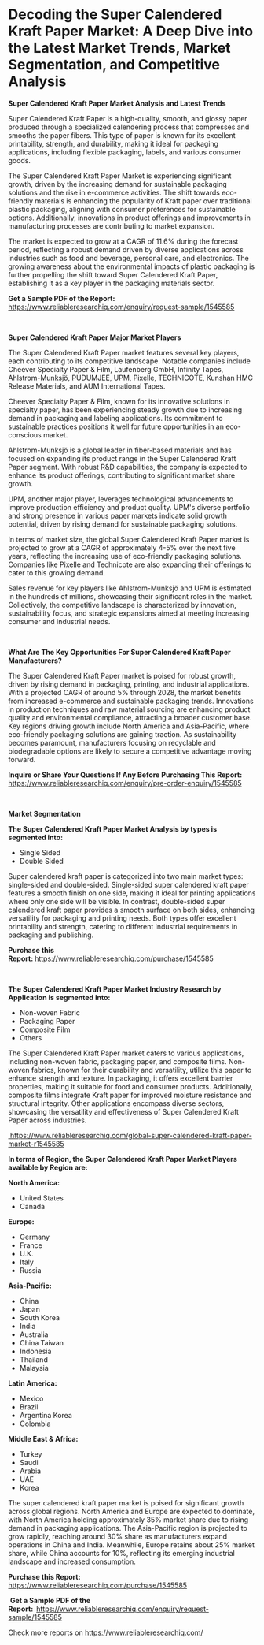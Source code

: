 <p><h1>Decoding the Super Calendered Kraft Paper Market: A Deep Dive into the Latest Market Trends, Market Segmentation, and Competitive Analysis</h1></p><p><strong>Super Calendered Kraft Paper Market Analysis and Latest Trends</strong></p>
<p><p>Super Calendered Kraft Paper is a high-quality, smooth, and glossy paper produced through a specialized calendering process that compresses and smooths the paper fibers. This type of paper is known for its excellent printability, strength, and durability, making it ideal for packaging applications, including flexible packaging, labels, and various consumer goods.</p><p>The Super Calendered Kraft Paper Market is experiencing significant growth, driven by the increasing demand for sustainable packaging solutions and the rise in e-commerce activities. The shift towards eco-friendly materials is enhancing the popularity of Kraft paper over traditional plastic packaging, aligning with consumer preferences for sustainable options. Additionally, innovations in product offerings and improvements in manufacturing processes are contributing to market expansion.</p><p>The market is expected to grow at a CAGR of 11.6% during the forecast period, reflecting a robust demand driven by diverse applications across industries such as food and beverage, personal care, and electronics. The growing awareness about the environmental impacts of plastic packaging is further propelling the shift toward Super Calendered Kraft Paper, establishing it as a key player in the packaging materials sector.</p></p>
<p><strong>Get a Sample PDF of the Report:&nbsp;</strong> <a href="https://www.reliableresearchiq.com/enquiry/request-sample/1545585?utm_campaign=3503&utm_medium=2&utm_source=Github&utm_content=ia&utm_term=31032025&utm_id=super-calendered-kraft-paper">https://www.reliableresearchiq.com/enquiry/request-sample/1545585</a></p>
<p>&nbsp;</p>
<p><strong>Super Calendered Kraft Paper Major Market Players</strong></p>
<p><p>The Super Calendered Kraft Paper market features several key players, each contributing to its competitive landscape. Notable companies include Cheever Specialty Paper & Film, Laufenberg GmbH, Infinity Tapes, Ahlstrom-Munksjö, PUDUMJEE, UPM, Pixelle, TECHNICOTE, Kunshan HMC Release Materials, and AUM International Tapes.</p><p>Cheever Specialty Paper & Film, known for its innovative solutions in specialty paper, has been experiencing steady growth due to increasing demand in packaging and labeling applications. Its commitment to sustainable practices positions it well for future opportunities in an eco-conscious market.</p><p>Ahlstrom-Munksjö is a global leader in fiber-based materials and has focused on expanding its product range in the Super Calendered Kraft Paper segment. With robust R&D capabilities, the company is expected to enhance its product offerings, contributing to significant market share growth.</p><p>UPM, another major player, leverages technological advancements to improve production efficiency and product quality. UPM's diverse portfolio and strong presence in various paper markets indicate solid growth potential, driven by rising demand for sustainable packaging solutions.</p><p>In terms of market size, the global Super Calendered Kraft Paper market is projected to grow at a CAGR of approximately 4-5% over the next five years, reflecting the increasing use of eco-friendly packaging solutions. Companies like Pixelle and Technicote are also expanding their offerings to cater to this growing demand.</p><p>Sales revenue for key players like Ahlstrom-Munksjö and UPM is estimated in the hundreds of millions, showcasing their significant roles in the market. Collectively, the competitive landscape is characterized by innovation, sustainability focus, and strategic expansions aimed at meeting increasing consumer and industrial needs.</p></p>
<p>&nbsp;</p>
<p><strong>What Are The Key Opportunities For Super Calendered Kraft Paper Manufacturers?</strong></p>
<p><p>The Super Calendered Kraft Paper market is poised for robust growth, driven by rising demand in packaging, printing, and industrial applications. With a projected CAGR of around 5% through 2028, the market benefits from increased e-commerce and sustainable packaging trends. Innovations in production techniques and raw material sourcing are enhancing product quality and environmental compliance, attracting a broader customer base. Key regions driving growth include North America and Asia-Pacific, where eco-friendly packaging solutions are gaining traction. As sustainability becomes paramount, manufacturers focusing on recyclable and biodegradable options are likely to secure a competitive advantage moving forward.</p></p>
<p><strong>Inquire or Share Your Questions If Any Before Purchasing This Report:</strong> <a href="https://www.reliableresearchiq.com/enquiry/pre-order-enquiry/1545585?utm_campaign=3503&utm_medium=2&utm_source=Github&utm_content=ia&utm_term=31032025&utm_id=super-calendered-kraft-paper">https://www.reliableresearchiq.com/enquiry/pre-order-enquiry/1545585</a></p>
<p>&nbsp;</p>
<p><strong>Market Segmentation</strong></p>
<p><strong>The Super Calendered Kraft Paper Market Analysis by types is segmented into:</strong></p>
<p><ul><li>Single Sided</li><li>Double Sided</li></ul></p>
<p><p>Super calendered kraft paper is categorized into two main market types: single-sided and double-sided. Single-sided super calendered kraft paper features a smooth finish on one side, making it ideal for printing applications where only one side will be visible. In contrast, double-sided super calendered kraft paper provides a smooth surface on both sides, enhancing versatility for packaging and printing needs. Both types offer excellent printability and strength, catering to different industrial requirements in packaging and publishing.</p></p>
<p><strong>Purchase this Report:&nbsp;</strong><a href="https://www.reliableresearchiq.com/purchase/1545585?utm_campaign=3503&utm_medium=2&utm_source=Github&utm_content=ia&utm_term=31032025&utm_id=super-calendered-kraft-paper">https://www.reliableresearchiq.com/purchase/1545585</a></p>
<p>&nbsp;</p>
<p><strong>The Super Calendered Kraft Paper Market Industry Research by Application is segmented into:</strong></p>
<p><ul><li>Non-woven Fabric</li><li>Packaging Paper</li><li>Composite Film</li><li>Others</li></ul></p>
<p><p>The Super Calendered Kraft Paper market caters to various applications, including non-woven fabric, packaging paper, and composite films. Non-woven fabrics, known for their durability and versatility, utilize this paper to enhance strength and texture. In packaging, it offers excellent barrier properties, making it suitable for food and consumer products. Additionally, composite films integrate Kraft paper for improved moisture resistance and structural integrity. Other applications encompass diverse sectors, showcasing the versatility and effectiveness of Super Calendered Kraft Paper across industries.</p></p>
<p><a href="https://www.reliableresearchiq.com/global-super-calendered-kraft-paper-market-r1545585?utm_campaign=3503&utm_medium=2&utm_source=Github&utm_content=ia&utm_term=31032025&utm_id=super-calendered-kraft-paper">&nbsp;https://www.reliableresearchiq.com/global-super-calendered-kraft-paper-market-r1545585</a></p>
<p><strong>In terms of Region, the Super Calendered Kraft Paper Market Players available by Region are:</strong></p>
<p>
    <p> <strong> North America: </strong>
        <ul>
            <li>United States</li>
            <li>Canada</li>
        </ul>
        </p> 
    <p> <strong> Europe: </strong>
        <ul>
            <li>Germany</li>
            <li>France</li>
            <li>U.K.</li>
            <li>Italy</li>
            <li>Russia</li>
        </ul>
        </p> 
    <p> <strong> Asia-Pacific: </strong>
        <ul>
            <li>China</li>
            <li>Japan</li>
            <li>South Korea</li>
            <li>India</li>
            <li>Australia</li>
            <li>China Taiwan</li>
            <li>Indonesia</li>
            <li>Thailand</li>
            <li>Malaysia</li>
        </ul>
        </p> 
    <p> <strong> Latin America: </strong>
        <ul>
            <li>Mexico</li>
            <li>Brazil</li>
            <li>Argentina Korea</li>
            <li>Colombia</li>
        </ul>
        </p> 
    <p> <strong> Middle East & Africa: </strong>
        <ul>
            <li>Turkey</li>
            <li>Saudi</li>
            <li>Arabia</li>
            <li>UAE</li>
            <li>Korea</li>
        </ul>
    </p>
    </p>
<p><p>The super calendered kraft paper market is poised for significant growth across global regions. North America and Europe are expected to dominate, with North America holding approximately 35% market share due to rising demand in packaging applications. The Asia-Pacific region is projected to grow rapidly, reaching around 30% share as manufacturers expand operations in China and India. Meanwhile, Europe retains about 25% market share, while China accounts for 10%, reflecting its emerging industrial landscape and increased consumption.</p></p>
<p><strong>Purchase this Report: </strong><a href="https://www.reliableresearchiq.com/purchase/1545585?utm_campaign=3503&utm_medium=2&utm_source=Github&utm_content=ia&utm_term=31032025&utm_id=super-calendered-kraft-paper">https://www.reliableresearchiq.com/purchase/1545585</a></p>
<p>&nbsp;<strong>Get a Sample PDF of the Report:&nbsp;&nbsp;</strong><a href="https://www.reliableresearchiq.com/enquiry/request-sample/1545585?utm_campaign=3503&utm_medium=2&utm_source=Github&utm_content=ia&utm_term=31032025&utm_id=super-calendered-kraft-paper">https://www.reliableresearchiq.com/enquiry/request-sample/1545585</a></p>
<p><strong></strong></p>
<p>Check more reports on <a href="https://www.reliableresearchiq.com/?utm_campaign=3503&utm_medium=2&utm_source=Github&utm_content=ia&utm_term=31032025&utm_id=super-calendered-kraft-paper">https://www.reliableresearchiq.com/</a></p>